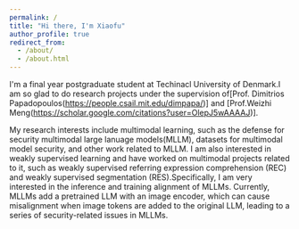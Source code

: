 ```yaml
---
permalink: /
title: "Hi there, I'm Xiaofu"
author_profile: true
redirect_from: 
  - /about/
  - /about.html
---
```


I'm a final year postgraduate student at Techinacl University of Denmark.I am so glad to do research projects under the supervision of[Prof. Dimitrios Papadopoulos(https://people.csail.mit.edu/dimpapa/)] and [Prof.Weizhi Meng(https://scholar.google.com/citations?user=OlepJ5wAAAAJ)].

My research interests include multimodal learning, such as the defense for security multimodal large lanuage models(MLLM), datasets for multimodal model security, and other work related to MLLM. I am also interested in weakly supervised learning and have worked on multimodal projects related to it, such as weakly supervised referring expression comprehension (REC) and weakly supervised segmentation (RES).Specifically, I am very interested in the inference and training alignment of MLLMs. Currently, MLLMs add a pretrained LLM with an image encoder, which can cause misalignment when image tokens are added to the original LLM, leading to a series of security-related issues in MLLMs.

